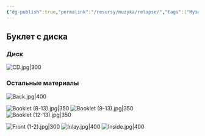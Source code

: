 ```yaml
---
{"dg-publish":true,"permalink":"/resursy/muzyka/relapse/","tags":["Музыка"]}
---
```


## Буклет с диска 
### Диск 
![CD.jpg|300](/img/user/%D0%90%D1%80%D1%85%D0%B8%D0%B2/%D0%9A%D1%8D%D1%88/CD.jpg)
### Остальные материалы 
![Back.jpg|400](/img/user/%D0%90%D1%80%D1%85%D0%B8%D0%B2/%D0%9A%D1%8D%D1%88/Back.jpg)

![Booklet (8-13).jpg|350](/img/user/%D0%90%D1%80%D1%85%D0%B8%D0%B2/%D0%9A%D1%8D%D1%88/Booklet%20(8-13).jpg) ![Booklet (9-13).jpg|350](/img/user/%D0%90%D1%80%D1%85%D0%B8%D0%B2/%D0%9A%D1%8D%D1%88/Booklet%20(9-13).jpg) ![Booklet (12-13).jpg|350](/img/user/%D0%90%D1%80%D1%85%D0%B8%D0%B2/%D0%9A%D1%8D%D1%88/Booklet%20(12-13).jpg)

![Front (1-2).jpg|300](/img/user/%D0%90%D1%80%D1%85%D0%B8%D0%B2/%D0%9A%D1%8D%D1%88/Front%20(1-2).jpg) ![Inlay.jpg|400](/img/user/%D0%90%D1%80%D1%85%D0%B8%D0%B2/%D0%9A%D1%8D%D1%88/Inlay.jpg) ![Inside.jpg|400](/img/user/%D0%90%D1%80%D1%85%D0%B8%D0%B2/%D0%9A%D1%8D%D1%88/Inside.jpg)

